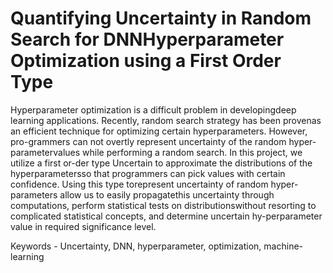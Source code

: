 # Quantifying Uncertainty in Random Search for DNNHyperparameter Optimization using a First Order Type

Hyperparameter  optimization  is  a  difficult  problem  in  developingdeep  learning  applications.  Recently,  random  search  strategy  has  been  provenas an efficient technique for optimizing certain hyperparameters. However, pro-grammers can not overtly represent uncertainty of the random hyper-parametervalues while performing a random search. In this project, we utilize a first or-der type Uncertain<T> to approximate the distributions of the hyperparametersso that programmers can pick values with certain confidence. Using this type torepresent uncertainty of random hyper-parameters allow us to easily propagatethis uncertainty through computations, perform statistical tests on distributionswithout resorting to complicated statistical concepts, and determine uncertain hy-perparameter value in required significance level.

Keywords - Uncertainty, DNN, hyperparameter, optimization, machine-learning
